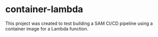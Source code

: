 # container-lambda

This project was created to test building a SAM CI/CD pipeline using a container image for a Lambda function.